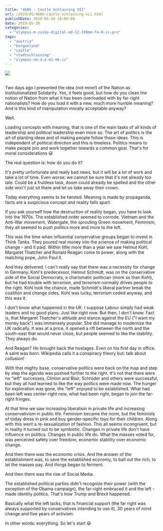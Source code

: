```yaml
---
title: "4606 - Castle Schlaining VII"
url: /2019/05/4606-castle-schlaining-vii.html
publishDate: 2019-05-30 18:00:00
date: 2019-05-30
categories: 
  - "olympus-m-zuiko-digital-ed-12-100mm-f4-0-is-pro"
tags: 
  - "austria"
  - "burgenland"
  - "castle"
  - "stadtschlaining"
  - "olympus-om-d-e-m1-mk-ii"
---
```

<div class="container">
<div class="center"><a target="_blank" href="https://d25zfm9zpd7gm5.cloudfront.net/1200x1200/2018/20180402_111114_lr.jpg"><img class="webfeedsFeaturedVisual" src="https://d25zfm9zpd7gm5.cloudfront.net/0600x0600/2018/20180402_111114_lr.jpg" /></a></div>
</div>
<br />

Two days ago I presented the idea (not mine!) of the Nation as
Institutionalized Solidarity. Yes, it feels good, but how do you
clean the notion of Nation from what it has been overloaded with by
far-right nationalists? How do you load it with a new, much more
humble meaning? And is this kind of manipulation morally acceptable
anyway?

Well.

Loading concepts with meaning, that is one of the main tasks of all
kinds of leadership and political leadership even more so. The art
of politics is the art of planting ideas and of making people follow
those ideas. This is independent of political direction and this is
timeless. Politics means to make people join and work together
towards a common goal. That's for moral considerations :smiley:

The real question is: how do you do it?

It's pretty unfortunate and really bad news, but it will be a lot of
work and take a lot of time. Even worse: we cannot be sure that it's
not already too late. Could be a fruitless task, doom could already
be spelled and the other side won't just sit there and let us take
away their crown.

Today everything seems to be twisted. Meaning is made by propaganda,
facts are a suspicious concept and reality falls apart.

If you ask yourself how the destruction of reality began, you have
to look into the 1970s. The established order seemed to corrode.
Vietnam and the Anti-War movement, Watergate, the sprouting Green
movement, Feminism, they all seemed to push politics more and more
to the left.

This was the time when influential conservative groups began to
invest in Think Tanks. They poured real money into the science of
making political change - and it paid. Within little more than a
year we saw Helmut Kohl, Margaret Thatcher and Ronald Reagan come to
power, along with the matching pope, John Paul II.

And they delivered. I can't really say that there was a necessity
for change in Germany. Kohl's predecessor, Helmut Schmidt, was on
the conservative side of the Social Democrats, a charismatic
politician (more so than Kohl), but he had trouble with terrorism,
and terrorism normally drives people to the right. Kohl took the
chance, made Schmidt's liberal partner break the coalition and
change sides. Kohl was lucky, terrorism ceded anyway, and this was
it.

I don't know what happened in the UK. I suppose Labour simply had
weak leaders and no good plans. Just like right now. But then, I
don't know. Fact is, that Margaret Thatcher's attitude and stance
against the EU ("I want my money back") was immensely popular. She
did manage to modernize the UK radically. It was at a price, it
opened a rift between the north and the south-east that would never
close, but people seemed to like the stability. They always do.

And Reagan? He brought back the hostages. Even on his first day in
office. A saint was born. Wikipedia calls it a conspiracy theory
but: talk about collusion!

With that mighty base, conservative politics were back on the map
and step by step the agenda was pushed further to the right. It's
not that there were no "left" successes, Clinton and Blair, Schröder
and others were successful, but they all had learned to like the way
politics were made now. The hunger for exploration was gone, the
"left" enjoyed to be established. What had been left was
center-right now, what had been right, began to join the far-right
fringes.

At that time we saw increasing liberalism in private life and
increasing conservativism in public life. Feminism became the norm,
but the feminists of today dress in pink and buy gender-specific
toys for their children. Along with this went a re-sexualization of
fashion. This all seems incongruent, but in reality it turned out to
be symbiotic. Changes in private life don't have influence on
politics. Changes in public life do. What the masses voted for, was
perceived safety over freedom, economic stability over economic
change.

And then there was the economic crisis. And the answer of the
establishment was, to save the established economy, to bail out the
rich, to let the masses pay. And things began to ferment.

And then there was the rise of Social Media. 

The established political parties didn't recognize their power (with
the exception of the Obama campaign), the far-right embraced it and
the left - made identity politics. That's how Trump and Brexit
happened.

Basically what the left lacks, that is financial support (the far
right was always supported by conservatives intending to use it), 30
years of mind change and five years of activism.

In other words: everything. So let's start :smiley: